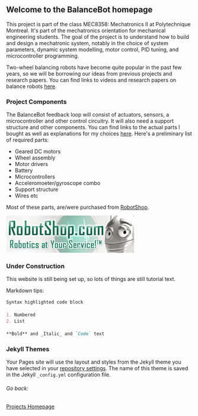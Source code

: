 ﻿## Welcome to the BalanceBot homepage

This project is part of the class MEC8358: Mechatronics II at Polytechnique Montreal. It's part of the mechatronics orientation for mechanical engineering students. The goal of the project is to understand how to build and design a mechatronic system, notably in the choice of system parameters, dynamic system modelling, motor control, PID tuning, and microcontroller programming.

Two-wheel balancing robots have become quite popular in the past few years, so we will be borrowing our ideas from previous projects and research papers. You can find links to videos and research papers on balance robots [here](references).

### Project Components

The BalanceBot feedback loop will consist of actuators, sensors, a microcontroller and other control circuitry. It will also need a support structure and other components. You can find links to the actual parts I bought as well as explanations for my choices [here](components). Here's a preliminary list of required parts:

- Geared DC motors
- Wheel assembly
- Motor drivers
- Battery
- Microcontrollers
- Acceleromoeter/gyroscope combo
- Support structure
- Wires etc

Most of these parts, are/were purchased from [RobotShop](https://www.robotshop.com).

![Image](Pictures/robotshop-logo-345x100-en.gif)

### Under Construction

This website is still being set up, so lots of things are still tutorial text.

Markdown tips:

```markdown
Syntax highlighted code block

1. Numbered
2. List

**Bold** and _Italic_ and `Code` text
```

### Jekyll Themes

Your Pages site will use the layout and styles from the Jekyll theme you have selected in your [repository settings](https://github.com/vashmata/BalanceBot/settings). The name of this theme is saved in the Jekyll `_config.yml` configuration file.

###### Go back:

[Projects Homepage](https://vashmata.github.io)
